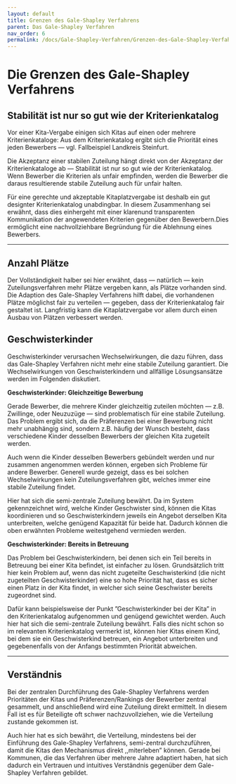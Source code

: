 ```yaml
---
layout: default
title: Grenzen des Gale-Shapley Verfahrens
parent: Das Gale-Shapley Verfahren
nav_order: 6
permalink: /docs/Gale-Shapley-Verfahren/Grenzen-des-Gale-Shapley-Verfahrens
---
```


# Die Grenzen des Gale-Shapley Verfahrens

## Stabilität ist nur so gut wie der Kriterienkatalog

Vor einer Kita-Vergabe einigen sich Kitas auf einen oder mehrere Kriterienkataloge: Aus dem Kriterienkatalog ergibt sich die Priorität eines jeden Bewerbers — vgl. Fallbeispiel Landkreis Steinfurt. 

Die Akzeptanz einer stabilen Zuteilung hängt direkt von der Akzeptanz der Kriterienkataloge ab — Stabilität ist nur so gut wie der Kriterienkatalog. Wenn Bewerber die Kriterien als unfair empfinden, werden die Bewerber die daraus resultierende stabile Zuteilung auch für unfair halten.

Für eine gerechte und akzeptable Kitaplatzvergabe ist deshalb ein gut designter Kriterienkatalog unabdingbar. In diesem Zusammenhang sei erwähnt, dass dies einhergeht mit einer klarenund transparenten Kommunikation der angewendeten Kriterien gegenüber den Bewerbern.Dies ermöglicht eine nachvollziehbare Begründung für die Ablehnung eines Bewerbers.

---

## Anzahl Plätze

Der Vollständigkeit halber sei hier erwähnt, dass — natürlich — kein Zuteilungsverfahren mehr Plätze vergeben kann, als Plätze vorhanden sind. Die Adaption des Gale-Shapley Verfahrens hilft dabei, die vorhandenen Plätze möglichst fair zu verteilen — gegeben, dass der Kriterienkatalog fair gestaltet ist. Langfristig kann die Kitaplatzvergabe vor allem durch einen Ausbau von Plätzen verbessert werden.

## Geschwisterkinder

Geschwisterkinder verursachen Wechselwirkungen, die dazu führen, dass das Gale-Shapley Verfahren nicht mehr eine stabile Zuteilung garantiert. Die Wechselwirkungen von Geschwisterkindern und allfällige Lösungsansätze werden im Folgenden diskutiert. 

**Geschwisterkinder: Gleichzeitige Bewerbung**

Gerade Bewerber, die mehrere Kinder gleichzeitig zuteilen möchten — z.B. Zwillinge, oder Neuzuzüge — sind problematisch für eine stabile Zuteilung. Das Problem ergibt sich, da die Präferenzen bei einer Bewerbung nicht mehr unabhängig sind, sondern z.B. häufig der Wunsch besteht, dass verschiedene Kinder desselben Bewerbers der gleichen Kita zugeteilt werden.

Auch wenn die Kinder desselben Bewerbers gebündelt werden und nur zusammen angenommen werden können, ergeben sich Probleme für andere Bewerber. Generell wurde gezeigt, dass es bei solchen Wechselwirkungen kein Zuteilungsverfahren gibt, welches immer eine stabile Zuteilung findet.

Hier hat sich die semi-zentrale Zuteilung bewährt. Da im System gekennzeichnet wird, welche Kinder Geschwister sind, können die Kitas koordinieren und so Geschwisterkindern jeweils ein Angebot derselben Kita unterbreiten, welche genügend Kapazität für beide hat. Dadurch können die oben erwähnten Probleme weitestgehend vermieden werden.

**Geschwisterkinder: Bereits in Betreuung**

Das Problem bei Geschwisterkindern, bei denen sich ein Teil bereits in Betreuung bei einer Kita befindet, ist einfacher zu lösen. Grundsätzlich tritt hier kein Problem auf, wenn das nicht zugeteilte Geschwisterkind (die nicht zugeteilten Geschwisterkinder) eine so hohe Priorität hat, dass es sicher einen Platz in der Kita findet, in welcher sich seine Geschwister bereits zugeordnet sind.

Dafür kann beispielsweise der Punkt ”Geschwisterkinder bei der Kita” in den Kriterienkatalog aufgenommen und genügend gewichtet werden. Auch hier hat sich die semi-zentrale Zuteilung bewährt. Falls dies nicht schon so im relevanten Kriterienkatalog vermerkt ist, können hier Kitas einem Kind, bei dem sie ein Geschwisterkind betreuen, ein Angebot unterbreiten und gegebenenfalls von der Anfangs bestimmten Priorität abweichen. 

---

## Verständnis

Bei der zentralen Durchführung des Gale-Shapley Verfahrens werden Prioritäten der Kitas und Präferenzen/Rankings der Bewerber zentral gesammelt, und anschließend wird eine Zuteilung direkt ermittelt. In diesem Fall ist es für Beteiligte oft schwer nachzuvollziehen, wie die Verteilung zustande gekommen ist.

Auch hier hat es sich bewährt, die Verteilung, mindestens bei der Einführung des Gale-Shapley Verfahrens, semi-zentral durchzuführen, damit die Kitas den Mechanismus  direkt ,,miterleben” können. Gerade bei Kommunen, die das Verfahren  über mehrere Jahre adaptiert haben, hat sich dadurch ein Vertrauen und intuitives Verständnis gegenüber dem Gale-Shapley Verfahren gebildet.



